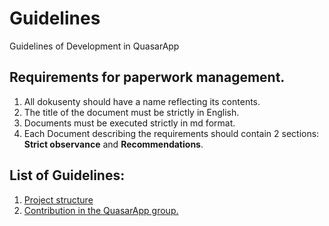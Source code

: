 # Guidelines
Guidelines of Development in QuasarApp

## Requirements for paperwork management.

1. All dokusenty should have a name reflecting its contents.
2. The title of the document must be strictly in English.
3. Documents must be executed strictly in md format.
4. Each Document describing the requirements should contain 2 sections: **Strict observance** and **Recommendations**.


## List of Guidelines:
1. [Project structure](ProjectStructure.md)
2. [Contribution in the QuasarApp group.](Contribution.md)
